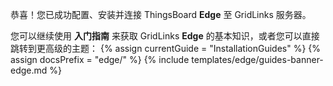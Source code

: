 恭喜！您已成功配置、安装并连接 ThingsBoard **Edge** 至 GridLinks 服务器。

您可以继续使用 **入门指南** 来获取 GridLinks **Edge** 的基本知识，或者您可以直接跳转到更高级的主题：
{% assign currentGuide = "InstallationGuides" %}
{% assign docsPrefix = "edge/" %}
{% include templates/edge/guides-banner-edge.md %}